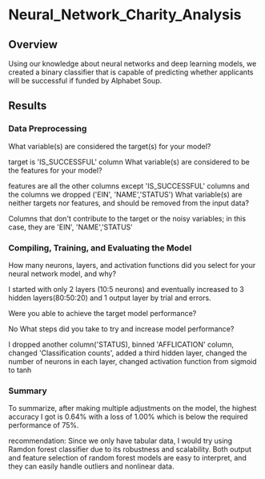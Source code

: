 # Neural_Network_Charity_Analysis
## Overview

Using our knowledge about neural networks and deep learning models, we created a binary classifier that is capable of predicting whether applicants will be successful if funded by Alphabet Soup.

## Results
### Data Preprocessing

What variable(s) are considered the target(s) for your model?

target is 'IS_SUCCESSFUL' column
What variable(s) are considered to be the features for your model?

features are all the other columns except 'IS_SUCCESSFUL' columns and the columns we dropped ('EIN', 'NAME','STATUS')
What variable(s) are neither targets nor features, and should be removed from the input data?

Columns that don't contribute to the target or the noisy variables; in this case, they are 'EIN', 'NAME','STATUS'

### Compiling, Training, and Evaluating the Model

How many neurons, layers, and activation functions did you select for your neural network model, and why?

I started with only 2 layers (10:5 neurons) and eventually increased to 3 hidden layers(80:50:20) and 1 output layer by trial and errors.

Were you able to achieve the target model performance?

No
What steps did you take to try and increase model performance?

I dropped another column('STATUS), binned 'AFFLICATION' column, changed 'Classification counts', added a third hidden layer, changed the number of neurons in each layer, changed activation function from sigmoid to tanh

### Summary

To summarize, after making multiple adjustments on the model, the highest accuracy I got is 0.64% with a loss of 1.00% which is below the required performance of 75%.

recommendation: Since we only have tabular data, I would try using Ramdon forest classifier due to its robustness and scalability. Both output and feature selection of random forest models are easy to interpret, and they can easily handle outliers and nonlinear data.
